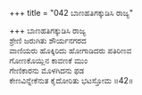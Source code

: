 +++
title = "042 ಬಾಣಹತಿಗಕ್ಕುಡಿಸಿ ರಾಜ್ಯ"

+++
ಬಾಣಹತಿಗಕ್ಕುಡಿಸಿ ರಾಜ್ಯ   
ಶ್ರೇಣಿ ಜರುಗಿತು ಶೌರ್ಯನಗರದ   
ವಾಣಿಯರು ಹೊಕ್ಕಿರಿದು ಹೋಗಾಡಿದರು ಪತಿರಿಣವ   
ಗೋಣಕೊಯ್ಲಿನ ಕಾವಣಕೆ ಮುಂ   
ಗೇಣಿಕಾರನು ಮೊಳಗಿದನು ಫಡ   
ಕೇಣವಿನ್ನೇಕೆನುತ ಕೈದೋರಿತು ಭಟಸ್ತೋಮ      ॥42॥